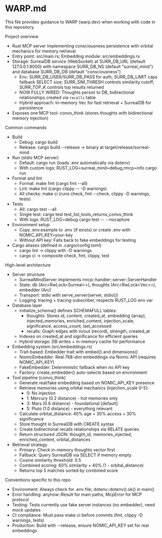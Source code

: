 # WARP.md

This file provides guidance to WARP (warp.dev) when working with code in this repository.

Project overview
- Rust MCP server implementing consciousness persistence with orbital mechanics for memory retrieval
- Entry point: src/main.rs; Embedding module: src/embeddings.rs
- Storage: SurrealDB service (WebSocket) at SURR_DB_URL (default 127.0.0.1:8000) with namespace SURR_DB_NS (default "surreal_mind") and database SURR_DB_DB (default "consciousness")
  - Env: SURR_DB_USER/SURR_DB_PASS for auth; SURR_DB_LIMIT caps fallback SELECT size; SURR_SIM_THRESH controls similarity cutoff; SURR_TOP_K controls top results returned
  - NOW FULLY WIRED: Thoughts persist to DB, bidirectional relationships created via `recalls` table
  - Hybrid approach: In-memory Vec<Thought> for fast retrieval + SurrealDB for persistence
- Exposes one MCP tool: convo_think (stores thoughts with bidirectional memory injection)

Common commands
- Build
  - Debug: cargo build
  - Release: cargo build --release  → binary at target/release/surreal-mind
- Run (stdio MCP server)
  - Default: cargo run (loads .env automatically via dotenv)
  - With custom logs: RUST_LOG=surreal_mind=debug,rmcp=info cargo run
- Format and lint
  - Format: make fmt  (cargo fmt --all)
  - Lint: make lint  (cargo clippy -- -D warnings)
  - All checks: make ci  (runs check, fmt --check, clippy -D warnings, tests)
- Tests
  - All: cargo test --all  
  - Single test: cargo test test_list_tools_returns_convo_think
  - With logs: RUST_LOG=debug cargo test -- --nocapture
- Environment setup
  - Copy .env.example to .env (if exists) or create .env with NOMIC_API_KEY=your-key
  - Without API key: Falls back to fake embeddings for testing
- Cargo aliases (defined in .cargo/config.toml)
  - cargo lint → clippy with -D warnings
  - cargo ci → composite check, fmt, clippy, test

High-level architecture  
- Server structure
  - SurrealMindServer implements rmcp::handler::server::ServerHandler
  - State: db (Arc<RwLock<Surreal<Db>>>), thoughts (Arc<RwLock<Vec<Thought>>>), embedder (Arc<dyn Embedder>)
  - Transport: stdio with serve_server(server, stdio())
  - Logging: tracing + tracing-subscriber, respects RUST_LOG env var
- Database layer
  - initialize_schema() defines SCHEMAFULL tables:
    - thoughts: Stores id, content, created_at, embedding (array<float>), injected_memories, enriched_content, injection_scale, significance, access_count, last_accessed
    - recalls: Graph edges with in/out (record<thoughts>), strength, created_at
  - Indexes on created_at and significance for efficient queries
  - Hybrid storage: DB writes + in-memory cache for performance
- Embedding system (src/embeddings.rs)
  - Trait-based: Embedder trait with embed() and dimensions()
  - NomicEmbedder: Real 768-dim embeddings via Nomic API (requires NOMIC_API_KEY)
  - FakeEmbedder: Deterministic fallback when no API key
  - Factory: create_embedder() auto-selects based on environment
- Tool pipeline (convo_think)
  - Generate real/fake embedding based on NOMIC_API_KEY presence
  - Retrieve memories using orbital mechanics (injection_scale 0-5):
    - 0: No injection  
    - 1: Mercury (0.2 distance) - hot memories only
    - 3: Mars (0.6 distance) - foundational [default]
    - 5: Pluto (1.0 distance) - everything relevant
  - Calculate orbital_distance: 40% age + 30% access + 30% significance
  - Store thought in SurrealDB with CREATE syntax
  - Create bidirectional recalls relationships via RELATE queries
  - Return structured JSON: thought_id, memories_injected, enriched_content, orbital_distances
- Retrieval strategy
  - Primary: Check in-memory thoughts vector first
  - Fallback: Query SurrealDB via SELECT if memory empty
  - Cosine similarity threshold: 0.5
  - Combined scoring: 60% similarity + 40% (1 - orbital_distance)
  - Returns top 5 matches sorted by combined score

Conventions specific to this repo
- Environment: Always check for .env file; dotenv::dotenv().ok() in main()
- Error handling: anyhow::Result for main paths, McpError for MCP protocol  
- Testing: Tests currently use fake server instances (no embedder), need mock updates
- CI compliance: Must pass make ci before commits (fmt, clippy -D warnings, tests)
- Production: Build with --release, ensure NOMIC_API_KEY set for real embeddings
